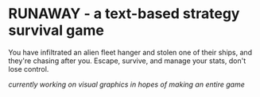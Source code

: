 # RUNAWAY - a text-based strategy survival game

You have infiltrated an alien fleet hanger and stolen one of their ships, and they're chasing after you. Escape, survive, and manage your stats, don't lose control. 

*currently working on visual graphics in hopes of making an entire game*
